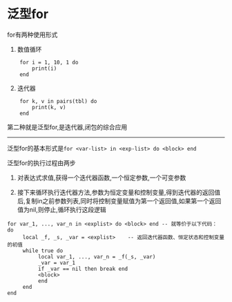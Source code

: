 # 泛型for

for有两种使用形式

1. 数值循环
```
    for i = 1, 10, 1 do
        print(i)
    end
```

2. 迭代器
```
    for k, v in pairs(tbl) do
        print(k, v)
    end
```

第二种就是泛型for,是迭代器,闭包的综合应用

________

泛型for的基本形式是`for <var-list> in <exp-list> do <block> end`

泛型for的执行过程由两步

1. 对表达式求值,获得一个迭代器函数,一个恒定参数,一个可变参数

2. 接下来循环执行迭代器方法,参数为恒定变量和控制变量,得到迭代器的返回值后,复制in之前参数列表,同时将控制变量赋值为第一个返回值,如果第一个返回值为nil,则停止,循环执行这段逻辑

```
for var_1, ..., var_n in <explist> do <block> end -- 就等价于以下代码：
do
     local _f, _s, _var = <explist>    -- 返回迭代器函数、恒定状态和控制变量的初值
     while true do
          local var_1, ..., var_n = _f(_s, _var)
          _var = var_1
          if _var == nil then break end
          <block>
          end
     end
end
```
